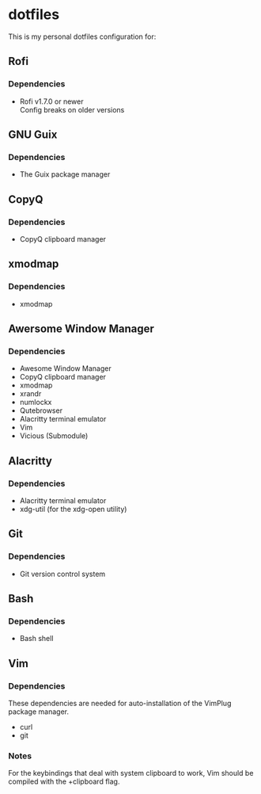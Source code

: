 # dotfiles

This is my personal dotfiles configuration for:

## Rofi

### Dependencies

+ Rofi v1.7.0 or newer<br>
  Config breaks on older versions

## GNU Guix

### Dependencies

+ The Guix package manager

## CopyQ

### Dependencies

+ CopyQ clipboard manager

## xmodmap

### Dependencies

+ xmodmap

## Awersome Window Manager

### Dependencies

+ Awesome Window Manager
+ CopyQ clipboard manager
+ xmodmap
+ xrandr
+ numlockx
+ Qutebrowser
+ Alacritty terminal emulator
+ Vim
+ Vicious (Submodule)

## Alacritty

### Dependencies

+ Alacritty terminal emulator
+ xdg-util (for the xdg-open utility)

## Git

### Dependencies

+ Git version control system

## Bash

### Dependencies

+ Bash shell

## Vim

### Dependencies

These dependencies are needed for auto-installation of the VimPlug package
manager.

+ curl
+ git

### Notes

For the keybindings that deal with system clipboard to work, Vim should be
compiled with the +clipboard flag.
